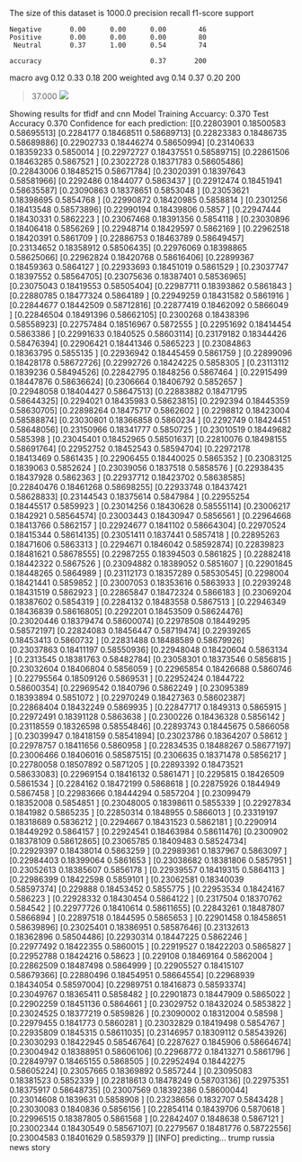 The size of this dataset is 1000.0
              precision    recall  f1-score   support

    Negative       0.00      0.00      0.00        46
    Positive       0.00      0.00      0.00        80
     Neutral       0.37      1.00      0.54        74

    accuracy                           0.37       200
   macro avg       0.12      0.33      0.18       200
weighted avg       0.14      0.37      0.20       200

> 37.000
![](../plots/plot_acc_20230817-2053.png)

Showing results for tfidf and cnn Model
Training Accuarcy: 0.370
Test Accuracy 0.370
Confidence for each prediction: [[0.22803901 0.18500583 0.58695513]
 [0.2284177  0.18468511 0.58689713]
 [0.22823383 0.18486735 0.58689886]
 [0.22902733 0.18446274 0.58650994]
 [0.23140633 0.18359233 0.5850014 ]
 [0.22972727 0.18437551 0.58589715]
 [0.22861506 0.18463285 0.5867521 ]
 [0.23022728 0.18371783 0.58605486]
 [0.22843006 0.18485215 0.58671784]
 [0.23020391 0.18397643 0.58581966]
 [0.2292486  0.1844077  0.5863437 ]
 [0.22912474 0.18451941 0.58635587]
 [0.23090863 0.18378651 0.5853048 ]
 [0.23053621 0.18398695 0.5854768 ]
 [0.22990872 0.18420985 0.5858814 ]
 [0.2301256  0.18413548 0.58573896]
 [0.22990194 0.18439806 0.5857    ]
 [0.22947444 0.18430331 0.5862223 ]
 [0.23067468 0.18391356 0.5854118 ]
 [0.23030896 0.18406418 0.5856269 ]
 [0.22948714 0.18429597 0.5862169 ]
 [0.22962518 0.18420391 0.5861709 ]
 [0.22886753 0.18463789 0.58649457]
 [0.23134652 0.18358912 0.58506435]
 [0.22976069 0.18398865 0.58625066]
 [0.22962824 0.18420768 0.58616406]
 [0.22899367 0.18459363 0.5864127 ]
 [0.22933693 0.18451019 0.5861529 ]
 [0.23037747 0.18397552 0.58564705]
 [0.23075636 0.18387401 0.58536965]
 [0.23075043 0.18419553 0.58505404]
 [0.22987711 0.18393862 0.5861843 ]
 [0.22880785 0.18477324 0.5864189 ]
 [0.22949259 0.18431582 0.5861916 ]
 [0.22844677 0.18442509 0.58712816]
 [0.22877419 0.18462092 0.5866049 ]
 [0.22846504 0.18491396 0.58662105]
 [0.2300268  0.18438396 0.58558923]
 [0.22757484 0.18516967 0.5872555 ]
 [0.22951692 0.18414454 0.5863386 ]
 [0.22991633 0.1840525  0.58603114]
 [0.23179182 0.18344426 0.58476394]
 [0.22906421 0.18441346 0.5865223 ]
 [0.23084863 0.18363795 0.5855135 ]
 [0.22936942 0.18445459 0.5861759 ]
 [0.22899096 0.18428178 0.58672726]
 [0.22992726 0.18424225 0.5858305 ]
 [0.23113112 0.1839236  0.58494526]
 [0.22842795 0.1848256  0.5867464 ]
 [0.22915499 0.18447876 0.58636624]
 [0.2306664  0.18406792 0.5852657 ]
 [0.22948058 0.18404427 0.58647513]
 [0.22883882 0.18471795 0.58644325]
 [0.2294021  0.18435983 0.58623815]
 [0.2292394  0.18445359 0.58630705]
 [0.22898264 0.18475717 0.5862602 ]
 [0.2298812  0.18423004 0.58588874]
 [0.23030801 0.18366858 0.5860234 ]
 [0.2292749  0.18424451 0.58648056]
 [0.23150966 0.18341777 0.5850725 ]
 [0.23010519 0.18449682 0.585398  ]
 [0.23045401 0.18452965 0.58501637]
 [0.22810076 0.18498155 0.58691764]
 [0.22952752 0.18452543 0.58594704]
 [0.22972178 0.18413469 0.5861435 ]
 [0.22906455 0.18440025 0.5865352 ]
 [0.23083125 0.1839063  0.5852624 ]
 [0.23039056 0.1837518  0.5858576 ]
 [0.22938435 0.18437928 0.5862363 ]
 [0.22937712 0.18423702 0.58638585]
 [0.22840476 0.18461268 0.58698255]
 [0.22933748 0.18437421 0.58628833]
 [0.23144543 0.18375614 0.5847984 ]
 [0.22955254 0.18445517 0.5859923 ]
 [0.23014256 0.18430628 0.58555114]
 [0.23006217 0.1842921  0.58564574]
 [0.23003443 0.18430947 0.5856561 ]
 [0.22964668 0.18413766 0.5862157 ]
 [0.22924677 0.1841102  0.58664304]
 [0.22970524 0.18415344 0.58614135]
 [0.23051411 0.1837441  0.5857418 ]
 [0.22895263 0.18471606 0.5863313 ]
 [0.2294671  0.1846042  0.58592874]
 [0.22839823 0.18481621 0.58678555]
 [0.22987255 0.18394503 0.5861825 ]
 [0.22882418 0.18442322 0.5867526 ]
 [0.23094882 0.18389052 0.5851607 ]
 [0.22901845 0.18448265 0.5864989 ]
 [0.23112173 0.18357289 0.58530545]
 [0.2298004  0.18421441 0.5859852 ]
 [0.23007053 0.18353616 0.5863933 ]
 [0.22939248 0.18431519 0.5862923 ]
 [0.22865847 0.18472324 0.5866183 ]
 [0.23069204 0.18387602 0.5854319 ]
 [0.2284132  0.18483558 0.5867513 ]
 [0.22946349 0.18436839 0.58616805]
 [0.2292201  0.18453509 0.58624476]
 [0.23020446 0.18379474 0.58600074]
 [0.22978508 0.18449295 0.58572197]
 [0.22824083 0.18456447 0.58719474]
 [0.22939265 0.18453413 0.5860732 ]
 [0.22831488 0.18488589 0.58679926]
 [0.23037863 0.18411197 0.58550936]
 [0.22948048 0.18420604 0.5863134 ]
 [0.2313545  0.18381763 0.58482784]
 [0.23058301 0.18373546 0.5856815 ]
 [0.23032604 0.18406804 0.5856059 ]
 [0.22965854 0.18426688 0.5860746 ]
 [0.22795564 0.18509126 0.5869531 ]
 [0.22952424 0.1844722  0.58600354]
 [0.22969542 0.1840796  0.5862249 ]
 [0.23095389 0.18393894 0.5851072 ]
 [0.22970249 0.18427363 0.58602387]
 [0.22868404 0.18432249 0.5869935 ]
 [0.22847717 0.1849313  0.5865915 ]
 [0.22972491 0.18391128 0.5863638 ]
 [0.2300226  0.18436328 0.5856142 ]
 [0.23118559 0.18326598 0.58554846]
 [0.22893743 0.18445675 0.5866058 ]
 [0.23039947 0.18418159 0.58541894]
 [0.23023786 0.18364207 0.58612   ]
 [0.22978757 0.18411656 0.5860958 ]
 [0.22834535 0.18488267 0.58677197]
 [0.23006466 0.18406016 0.58587515]
 [0.2306635  0.18371478 0.5856217 ]
 [0.22780058 0.18507892 0.5871205 ]
 [0.22893392 0.18473521 0.58633083]
 [0.22969154 0.18416132 0.5861471 ]
 [0.2295815  0.18426509 0.5861534 ]
 [0.2284162  0.18472199 0.5868618 ]
 [0.22875926 0.1844949  0.5867458 ]
 [0.22983666 0.18444294 0.5857204 ]
 [0.23099479 0.18352008 0.5854851 ]
 [0.23048005 0.18398611 0.5855339 ]
 [0.22927834 0.1841982  0.5865235 ]
 [0.22850314 0.1848955  0.5866013 ]
 [0.23319197 0.18318689 0.5836212 ]
 [0.2294667  0.18431523 0.5862181 ]
 [0.2290914  0.18449292 0.5864157 ]
 [0.22924541 0.18463984 0.58611476]
 [0.2300902  0.18378109 0.58612865]
 [0.23065785 0.18409483 0.58524734]
 [0.22929397 0.18438014 0.5863259 ]
 [0.22989361 0.1837967  0.5863097 ]
 [0.22984403 0.18399064 0.5861653 ]
 [0.23038682 0.18381806 0.5857951 ]
 [0.23052613 0.18385607 0.5856178 ]
 [0.22939557 0.18419315 0.5864113 ]
 [0.22986399 0.18422598 0.5859101 ]
 [0.23062581 0.18340039 0.58597374]
 [0.229888   0.18453452 0.5855775 ]
 [0.22953534 0.18424167 0.586223  ]
 [0.22928332 0.18430454 0.5864122 ]
 [0.2317504  0.18370762 0.584542  ]
 [0.22977726 0.18410614 0.58611655]
 [0.22843261 0.18487807 0.5866894 ]
 [0.22897518 0.1844595  0.5865653 ]
 [0.22901458 0.18458651 0.58639896]
 [0.23025401 0.18386951 0.58587646]
 [0.23132613 0.18362896 0.58504486]
 [0.22930314 0.18447225 0.5862246 ]
 [0.22977492 0.18422355 0.5860015 ]
 [0.22919527 0.18422203 0.5865827 ]
 [0.22952788 0.18424216 0.58623   ]
 [0.229108   0.18469164 0.5862004 ]
 [0.22862509 0.18487498 0.5864999 ]
 [0.22905527 0.18415107 0.58679366]
 [0.22880496 0.18454951 0.58664554]
 [0.22968939 0.18434054 0.58597004]
 [0.22989751 0.18416873 0.58593374]
 [0.23049767 0.18365411 0.5858482 ]
 [0.22901873 0.18447909 0.5865022 ]
 [0.22902259 0.18451136 0.5864661 ]
 [0.23029752 0.18432024 0.5853822 ]
 [0.23024525 0.18377219 0.5859826 ]
 [0.23090002 0.18312004 0.58598   ]
 [0.22979455 0.1841773  0.5860281 ]
 [0.23032829 0.18419498 0.5854767 ]
 [0.22935809 0.1845315  0.58611035]
 [0.23146957 0.18309112 0.58543926]
 [0.23030293 0.18422945 0.58546764]
 [0.2287627  0.1845906  0.58664674]
 [0.23004942 0.18388951 0.58606106]
 [0.22968772 0.18413271 0.5861796 ]
 [0.22849797 0.18465155 0.5868505 ]
 [0.22952494 0.18442275 0.58605224]
 [0.23057665 0.18369892 0.5857244 ]
 [0.23095083 0.18381523 0.5852339 ]
 [0.22818613 0.18478249 0.58703136]
 [0.22975351 0.18375917 0.58648735]
 [0.23007569 0.18392386 0.58600044]
 [0.23014608 0.1839631  0.5858908 ]
 [0.23238656 0.1832707  0.5843428 ]
 [0.23030083 0.1840836  0.5856156 ]
 [0.22854114 0.18439706 0.5870618 ]
 [0.22996515 0.18387805 0.5861568 ]
 [0.22842407 0.1848638  0.5867121 ]
 [0.23002344 0.18430549 0.58567107]
 [0.2279567  0.18481776 0.58722556]
 [0.23004583 0.18401629 0.5859379 ]]
[INFO] predicting...
trump russia news story
